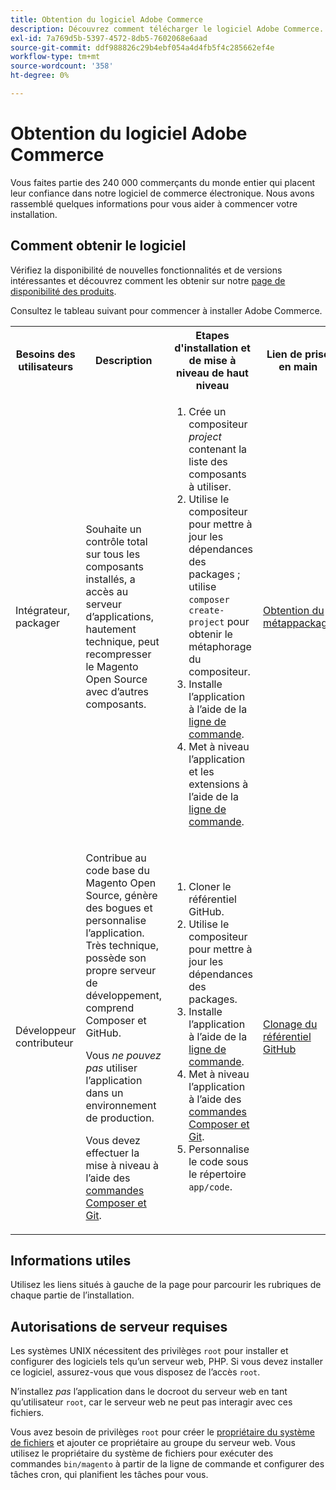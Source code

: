 ```yaml
---
title: Obtention du logiciel Adobe Commerce
description: Découvrez comment télécharger le logiciel Adobe Commerce.
exl-id: 7a769d5b-5397-4572-8db5-7602068e6aad
source-git-commit: ddf988826c29b4ebf054a4d4fb5f4c285662ef4e
workflow-type: tm+mt
source-wordcount: '358'
ht-degree: 0%

---
```


# Obtention du logiciel Adobe Commerce

Vous faites partie des 240 000 commerçants du monde entier qui placent leur confiance dans notre logiciel de commerce électronique. Nous avons rassemblé quelques informations pour vous aider à commencer votre installation.

## Comment obtenir le logiciel

Vérifiez la disponibilité de nouvelles fonctionnalités et de versions intéressantes et découvrez comment les obtenir sur notre [page de disponibilité des produits](https://devdocs.magento.com/release/availability.html).

Consultez le tableau suivant pour commencer à installer Adobe Commerce.

<table>
    <tbody>
        <tr>
            <th>Besoins des utilisateurs</th>
            <th>Description</th>
            <th>Etapes d'installation et de mise à niveau de haut niveau</th>
            <th>Lien de prise en main</th>
        </tr>
    <tr>
        <td><p>Intégrateur, packager</p></td>
        <td><p>Souhaite un contrôle total sur tous les composants installés, a accès au serveur d’applications, hautement technique, peut recompresser le Magento Open Source avec d’autres composants.</p>
        </td>
        <td><ol><li>Crée un compositeur <em>project</em> contenant la liste des composants à utiliser.</li>
            <li>Utilise le compositeur pour mettre à jour les dépendances des packages ; utilise <code>composer create-project</code> pour obtenir le métaphorage du compositeur.</li>
            <li>Installe l’application à l’aide de la <a href="../advanced.md">ligne de commande</a>.</li>
        <li>Met à niveau l’application et les extensions à l’aide de la <a href="../../upgrade/implementation/perform-upgrade.md">ligne de commande</a>.</li></ol></td>
        <td><p><a href="../composer.md">Obtention du métappackage</a></p></td>
    </tr>
    <tr>
        <td><p>Développeur contributeur</p></td>
        <td><p>Contribue au code base du Magento Open Source, génère des bogues et personnalise l’application. Très technique, possède son propre serveur de développement, comprend Composer et GitHub.</p>
            <p>Vous <em>ne pouvez pas</em> utiliser l’application dans un environnement de production.</p>
      <p>Vous devez effectuer la mise à niveau à l’aide des <a href="../../upgrade/developer/git-installs.md">commandes Composer et Git</a>.</p></td>
        <td><ol><li>Cloner le référentiel GitHub.</li>
            <li>Utilise le compositeur pour mettre à jour les dépendances des packages.</li>
            <li>Installe l’application à l’aide de la <a href="../advanced.md">ligne de commande</a>.</li>
            <li>Met à niveau l’application à l’aide des <a href="../../upgrade/developer/git-installs.md">commandes Composer et Git</a>.</li>
            <li>Personnalise le code sous le répertoire <code>app/code</code>.</li></ol></td>
        <td><p><a href="https://developer.adobe.com/commerce/contributor/guides/install/clone-repository/">Clonage du référentiel GitHub</a></p></td>
    </tr>
    </tbody>
</table>

## Informations utiles

Utilisez les liens situés à gauche de la page pour parcourir les rubriques de chaque partie de l’installation.

## Autorisations de serveur requises

Les systèmes UNIX nécessitent des privilèges `root` pour installer et configurer des logiciels tels qu’un serveur web, PHP. Si vous devez installer ce logiciel, assurez-vous que vous disposez de l’accès `root`.

N’installez *pas* l’application dans le docroot du serveur web en tant qu’utilisateur `root`, car le serveur web ne peut pas interagir avec ces fichiers.

Vous avez besoin de privilèges `root` pour créer le [propriétaire du système de fichiers](file-system/overview.md) et ajouter ce propriétaire au groupe du serveur web. Vous utilisez le propriétaire du système de fichiers pour exécuter des commandes `bin/magento` à partir de la ligne de commande et configurer des tâches cron, qui planifient les tâches pour vous.
